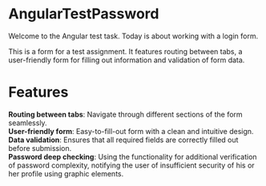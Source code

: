 # AngularTestPassword

Welcome to the Angular test task. Today is about working with a login form.

This is a form for a test assignment. It features routing between tabs, a user-friendly form for filling out information and validation of form data.

# Features

**Routing between tabs**: Navigate through different sections of the form seamlessly.  
**User-friendly form**: Easy-to-fill-out form with a clean and intuitive design.  
**Data validation**: Ensures that all required fields are correctly filled out before submission.  
**Password deep checking**: Using the functionality for additional verification of password complexity, notifying the user of insufficient security of his or her profile using graphic elements.
